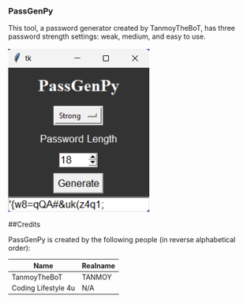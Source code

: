 ### PassGenPy
This tool, a password generator created by TanmoyTheBoT, has three password strength settings: weak, medium, and easy to use.
<br><br>
<img src="banner.png" >


##Credits

PassGenPy is created by the following people (in reverse alphabetical order):

| Name              | Realname              |
| ----------------- | --------------------- |
| TanmoyTheBoT      | TANMOY            |
| Coding Lifestyle 4u| N/A            |
